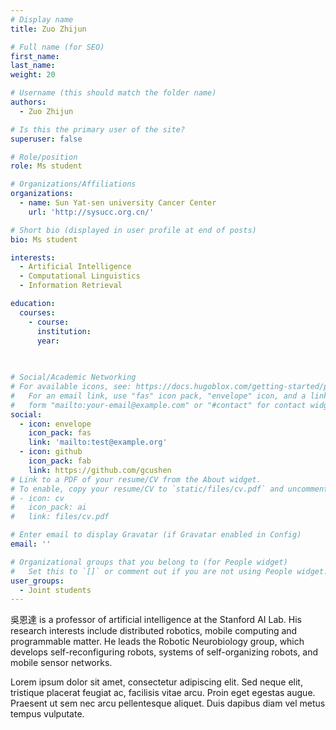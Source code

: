 ```yaml
---
# Display name
title: Zuo Zhijun

# Full name (for SEO)
first_name: 
last_name: 
weight: 20

# Username (this should match the folder name)
authors:
  - Zuo Zhijun

# Is this the primary user of the site?
superuser: false

# Role/position
role: Ms student

# Organizations/Affiliations
organizations:
  - name: Sun Yat-sen university Cancer Center
    url: 'http://sysucc.org.cn/'

# Short bio (displayed in user profile at end of posts)
bio: Ms student

interests:
  - Artificial Intelligence
  - Computational Linguistics
  - Information Retrieval

education:
  courses:
    - course: 
      institution: 
      year: 
    
    

# Social/Academic Networking
# For available icons, see: https://docs.hugoblox.com/getting-started/page-builder/#icons
#   For an email link, use "fas" icon pack, "envelope" icon, and a link in the
#   form "mailto:your-email@example.com" or "#contact" for contact widget.
social:
  - icon: envelope
    icon_pack: fas
    link: 'mailto:test@example.org'
  - icon: github
    icon_pack: fab
    link: https://github.com/gcushen
# Link to a PDF of your resume/CV from the About widget.
# To enable, copy your resume/CV to `static/files/cv.pdf` and uncomment the lines below.
# - icon: cv
#   icon_pack: ai
#   link: files/cv.pdf

# Enter email to display Gravatar (if Gravatar enabled in Config)
email: ''

# Organizational groups that you belong to (for People widget)
#   Set this to `[]` or comment out if you are not using People widget.
user_groups:
  - Joint students
---
```


吳恩達 is a professor of artificial intelligence at the Stanford AI Lab. His research interests include distributed robotics, mobile computing and programmable matter. He leads the Robotic Neurobiology group, which develops self-reconfiguring robots, systems of self-organizing robots, and mobile sensor networks.

Lorem ipsum dolor sit amet, consectetur adipiscing elit. Sed neque elit, tristique placerat feugiat ac, facilisis vitae arcu. Proin eget egestas augue. Praesent ut sem nec arcu pellentesque aliquet. Duis dapibus diam vel metus tempus vulputate.
